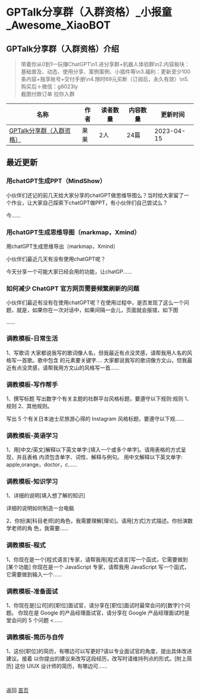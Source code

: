 # GPTalk分享群（入群资格）_小报童_Awesome_XiaoBOT

## GPTalk分享群（入群资格）介绍
> 带着你从0到1—玩赚ChatGPT\n1.进分享群+机器人体验群\n2.内容板块：基础普及、动态、使用分享、案例案例、小插件等\n3.福利：更新至少100条内容+独享账号+交付手册\n4.限时69元买断（订阅后，永久有效）\n5.购买后＋微信：g8023ly  
截图付款订单 拉你入群  
  


|名称|作者|读者数量|内容数量|更新时间|
|---|---|---|---|---|
|[GPTalk分享群（入群资格）](https://xiaobot.net/p/GPTalk?refer=0b133df9-27dc-423b-8101-639049001c13)|果果|2人|24篇|2023-04-15|

## 最近更新
### 用chatGPT生成PPT（MindShow）

小伙伴们还记的前几天给大家分享的chatGPT做思维导图么？当时给大家留了一个作业，让大家自己探索下chatGPT做PPT，有小伙伴们自己尝试么？

今......

### 用chatGPT生成思维导图（markmap，Xmind）

用chatGPT生成思维导出（markmap，Xmind）

小伙伴们最近几天有没有使用chatGPT呢？

今天分享一个可能大家已经会用的功能，让chatGP......

### 如何减少 ChatGPT 官方网页需要频繁刷新的问题

小伙伴们最近有没有在使用chatGPT呢？在使用过程中，是否发现了这么一个问题，就是，如果你在一次对话中，如果间隔一会儿，页面就会报错，如下图

......

### 调教模板-日常生活

1、写歌词 大家都说我写的歌词像人名，但我最近有点没灵感，请帮我用人名的风格写一首歌。歌中包含 的元素要关键字....
大家都说我写的歌词像方文山，但我最近有点没灵感，请帮我用方文山的风格写一首......

### 调教模板-写作帮手

1、撰写标题 写出数字个有关主题的社群平台风格标题，要遵守以下规则:规则 1、规则 2、其他规则。

写出 5 个有关日本迪士尼旅游心得的 Instagram 风格标题，要遵守以下规......

### 调教模板-英语学习

1、用[中文/英文]解释以下英文单字:[填入一个或多个单字]。请用表格的方式呈现，并且表格 内须包含单字、词性、解释与例句。 用中文解释以下英文单字:
apple,orange，doctor，c......

### 调教模板-知识学习

1、详细的说明[填入想了解的知识]

详细的说明如何制造一台电脑

2、你扮演[科目老师]的角色，我需要理解[理论]。请用[方式]方式描述。你扮演数学老师的角 色，我需要......

### 调教模板-程式

1、你现在是一个[程式语言]专家，请帮我用[程式语言]写一个函式，它需要做到[某个功能] 你现在是一个 JavaScript 专家，请帮我用
JavaScript 写一个函式，它需要做到输入一个......

### 调教模板-准备面试

1、你现在是[公司]的[职位]面试官，请分享在[职位]面试时最常会问的[数字]个问题。 你现在是 Google 的产品经理面试官，请分享在 Google
产品经理面试时是堂会问的 5 个问题 <......

### 调教模板-简历与自传

1、这份[职位]的简历，有哪边可以写更好?请以专业面试官的角度，提出具体改进建议。接着 以你提出的建议来改写这段经历，改写时请维持列点的形式。[附上简历]
这份 UIUX 设计师的简历，有哪边可......


<a href="https://github.com/Reno9527/awesome-xiaobot" style="color: white; text-decoration: none;">awesome-xiaobot</a>

返回 [首页](../README.md)
